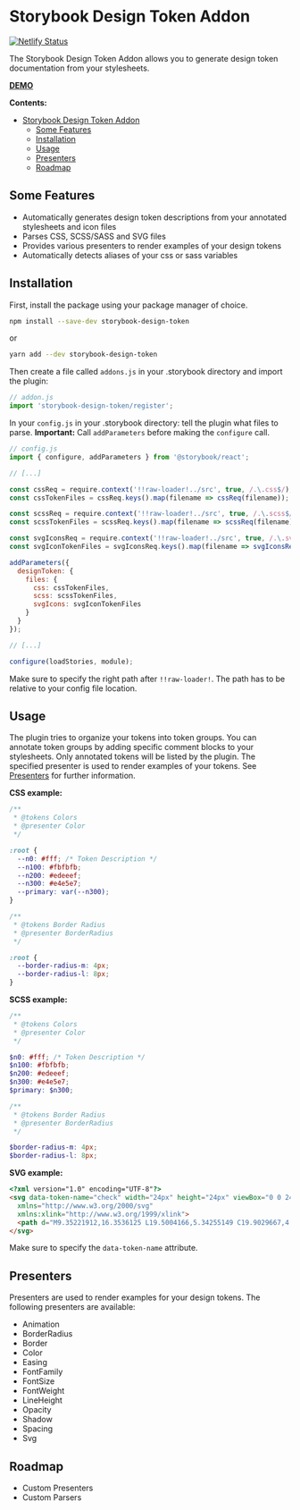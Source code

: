 # Storybook Design Token Addon

[![Netlify Status](https://api.netlify.com/api/v1/badges/9653289f-792d-4461-bb32-2ded5108b291/deploy-status)](https://app.netlify.com/sites/storybook-design-token/deploys)

The Storybook Design Token Addon allows you to generate design token documentation from your stylesheets.

[**DEMO**](https://storybook-design-token.netlify.com)

**Contents:**
- [Storybook Design Token Addon](#storybook-design-token-addon)
  - [Some Features](#some-features)
  - [Installation](#installation)
  - [Usage](#usage)
  - [Presenters](#presenters)
  - [Roadmap](#roadmap)

## Some Features 

- Automatically generates design token descriptions from your annotated stylesheets and icon files
- Parses CSS, SCSS/SASS and SVG files
- Provides various presenters to render examples of your design tokens
- Automatically detects aliases of your css or sass variables

## Installation

First, install the package using your package manager of choice.

```sh
npm install --save-dev storybook-design-token
```

or

```sh
yarn add --dev storybook-design-token
```

Then create a file called `addons.js` in your .storybook directory and import the plugin:

```js
// addon.js
import 'storybook-design-token/register';
```

In your `config.js` in your .storybook directory: tell the plugin what files to parse. **Important:** Call `addParameters` before making the `configure` call.

```js
// config.js
import { configure, addParameters } from '@storybook/react';

// [...]

const cssReq = require.context('!!raw-loader!../src', true, /.\.css$/);
const cssTokenFiles = cssReq.keys().map(filename => cssReq(filename));

const scssReq = require.context('!!raw-loader!../src', true, /.\.scss$/);
const scssTokenFiles = scssReq.keys().map(filename => scssReq(filename));

const svgIconsReq = require.context('!!raw-loader!../src', true, /.\.svg$/);
const svgIconTokenFiles = svgIconsReq.keys().map(filename => svgIconsReq(filename));

addParameters({
  designToken: {
    files: { 
      css: cssTokenFiles,
      scss: scssTokenFiles,
      svgIcons: svgIconTokenFiles
    }
  }
});

// [...]

configure(loadStories, module);
```

Make sure to specify the right path after `!!raw-loader!`. The path has to be relative to your config file location.

## Usage

The plugin tries to organize your tokens into token groups. You can annotate token groups by adding specific comment blocks to your stylesheets. Only annotated tokens will be listed by the plugin. The specified presenter is used to render examples of your tokens. See [Presenters](#presenters) for further information.

**CSS example:**

```css
/**
 * @tokens Colors
 * @presenter Color
 */

:root {
  --n0: #fff; /* Token Description */
  --n100: #fbfbfb;
  --n200: #edeeef;
  --n300: #e4e5e7;
  --primary: var(--n300);
}

/**
 * @tokens Border Radius
 * @presenter BorderRadius
 */

:root {
  --border-radius-m: 4px;
  --border-radius-l: 8px;
}
```

**SCSS example:**

```scss
/**
 * @tokens Colors
 * @presenter Color
 */

$n0: #fff; /* Token Description */
$n100: #fbfbfb;
$n200: #edeeef;
$n300: #e4e5e7;
$primary: $n300;

/**
 * @tokens Border Radius
 * @presenter BorderRadius
 */

$border-radius-m: 4px;
$border-radius-l: 8px;
```

**SVG example:**

```html
<?xml version="1.0" encoding="UTF-8"?>
<svg data-token-name="check" width="24px" height="24px" viewBox="0 0 24 24" version="1.1" 
  xmlns="http://www.w3.org/2000/svg" 
  xmlns:xlink="http://www.w3.org/1999/xlink">
  <path d="M9.35221912,16.3536125 L19.5004166,5.34255149 C19.9029667,4.90884428 20.5808871,4.88358644 21.0145944,5.28613652 C21.4483016,5.6886866 21.4735594,6.36660707 21.0710093,6.80031428 L10.1375155,18.6574532 C9.71359736,19.1141823 8.99084087,19.1141823 8.56692275,18.6574532 L3.28613652,12.890538 C2.88358644,12.4568308 2.90884428,11.7789103 3.34255149,11.3763602 C3.77625869,10.9738101 4.45417917,10.999068 4.85672925,11.4327752 L9.35221912,16.3536125 Z" fill="currentColor"></path>
</svg>
```

Make sure to specify the `data-token-name` attribute.

## Presenters

Presenters are used to render examples for your design tokens. The following presenters are available:

- Animation
- BorderRadius
- Border
- Color
- Easing
- FontFamily
- FontSize
- FontWeight
- LineHeight
- Opacity
- Shadow
- Spacing
- Svg


## Roadmap

- Custom Presenters
- Custom Parsers
